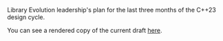 Library Evolution leadership's plan for the last three months of the C++23 design cycle.

You can see a rendered copy of the current draft [here](https://api.csswg.org/bikeshed/?force=1&url=https://raw.githubusercontent.com/brycelelbach/wg21_p2489_library_evolution_plan_for_completing_cpp23/main/library_evolution_plan_for_completing_cpp23.bs).
